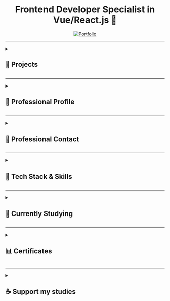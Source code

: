 <div align="center">

# Frontend Developer Specialist in Vue/React.js 🚀

</div>

<div align="center">
  <a href="https://persona-nextjs-chronicles-part-2.netlify.app/en" target="_blank">
    <img src="https://img.shields.io/badge/Portfolio-Showcase-2563eb?style=for-the-badge&logo=portfolio&logoColor=white" alt="Portfolio" title="View my professional portfolio - Showcasing projects and skills"/>
  </a>
</div>

---

<details> <!-- INICIO DETAILS Projects -->
  <summary><h2>📁 Projects</h2></summary>

  <details> <!-- INICIO DETAILS Personal Projects -->
    <summary><h3>🗂️ Personal Projects</h3></summary>

    <details> <!-- INICIO DETAILS Chronicles -->
      <summary><h3>└─🗺️ Chronicles (TypeScript/JavaScript)</h3></summary>

      ### 🌿 Breath Natural - NextJS

      <div style="display: flex; gap: 10px; margin: 20px 0;">
        <a href="https://breath-natural-nextjs-chronicles.netlify.app" target="_blank">
          <img src="https://img.shields.io/badge/🌐_Live_Website-2563eb?style=for-the-badge" alt="Live Website" />
        </a>
        <a href="https://github.com/ricardo-camilo-programador-frontend-web/nextjs-chronicles-part-1" target="_blank">
          <img src="https://img.shields.io/badge/📁_View_Repository-2563eb?style=for-the-badge" alt="Repository" />
        </a>
      </div>

      <details> <!-- INICIO DETAILS Project Status -->
        <summary>└─📑 Project Status</summary>
        <img src="https://img.shields.io/badge/Status-Completed-success?style=flat-square" />

        <img src="https://img.shields.io/badge/Type-Portfolio-007ACC?style=flat-square" />
      </details> <!-- FINAL DETAILS Project Status -->

      <details> <!-- INICIO DETAILS Project Details -->
        <summary>└─📑 Project Details</summary>

        ## 🎯 Project Overview

        A modern e-commerce platform for indoor plants, developed as a portfolio piece to demonstrate advanced frontend development capabilities. The project showcases my ability to create elegant, responsive, and user-friendly web applications.

        ## 🛠️ Technical Implementation
        - **Framework:** Next.js
        - **Styling:** Tailwind CSS
        - **Features:**
        - Dynamic routing and state management
        - Interactive shopping cart functionality
        - Clean and maintainable code architecture
        - Integration with UI components
        - Performance optimization
        - SEO best practices

        ## ✨ Key Features
        - Elegant and modern UI design
        - Responsive layout for all devices
        - Product catalog with detailed plant information
        - Shopping cart functionality
        - User testimonials section
        - Interactive product navigation
        - Smooth animations and transitions
        - Multi-language support (PT/EN)

        ## 🎨 Design & Development
        The project features a minimalist and nature-inspired design, focusing on user experience and visual appeal. Each component was carefully crafted to ensure both aesthetics and functionality, demonstrating attention to detail and modern design principles.

        ## 🔧 Technologies Used
        - **Frontend:** Next.js
        - **Styling:** Tailwind CSS
        - **Language:** TypeScript
        - **Analytics:** Google Tag Manager, Google Analytics
        - **Deployment:** Netlify

        ## 🎯 Learning Outcomes
        This project served as a practical application of modern frontend development practices, showcasing:
        - Component architecture implementation
        - State management solutions
        - Responsive design techniques
        - Performance optimization strategies
        - Clean code principles
        - Version control with Git

        ---

        *This portfolio project demonstrates my capability to deliver professional-grade frontend solutions, with a focus on user experience, performance, and code quality. It represents my commitment to creating engaging and functional web applications using current industry standards and best practices.*
      </details> <!-- FINAL DETAILS Project Details -->

      <details> <!-- INICIO DETAILS Project Preview -->
        <summary>└─📑 Project Preview</summary>
        <img src="./assets/projects/breath-natural.png" alt="Breath Natural NextJS Chronicles Part 1 website preview" width="300" />
      </details> <!-- FINAL DETAILS Project Preview -->

      <details> <!-- INICIO DETAILS Project Technologies -->
        <summary>└─📑 Project Technologies</summary>

        ![NextJS](https://img.shields.io/badge/NextJS-E0234E?style=for-the-badge&logo=nextjs&logoColor=white "Next.js - React framework for production")
        ![TypeScript](https://img.shields.io/badge/TypeScript-007ACC?style=for-the-badge&logo=typescript&logoColor=white "TypeScript - JavaScript with syntax for types")
        ![TailwindCSS](https://img.shields.io/badge/tailwindcss-%2338B2AC.svg?style=for-the-badge&logo=tailwind-css&logoColor=white "Tailwind CSS - A utility-first CSS framework")
        ![Axios](https://img.shields.io/badge/Axios-5A29E4?style=for-the-badge&logo=axios&logoColor=white "Axios - Promise based HTTP client")
        ![pnpm](https://img.shields.io/badge/pnpm-%234a4a4a.svg?style=for-the-badge&logo=pnpm&logoColor=f69220 "pnpm - Fast, disk space efficient package manager")
        ![Figma](https://img.shields.io/badge/Figma-F24E1E?style=for-the-badge&logo=figma&logoColor=white "Figma - Collaborative interface design tool")
        ![Microsoft Clarity](https://img.shields.io/badge/Microsoft_Clarity-%23000000.svg?style=for-the-badge&logo=microsoft-clarity&logoColor=white "Microsoft Clarity - Free website analytics tool")
        ![GTM](https://img.shields.io/badge/Google_Tag_Manager-%23000000.svg?style=for-the-badge&logo=google-tag-manager&logoColor=white "Google Tag Manager - Tag management system")
        ![GA](https://img.shields.io/badge/Google_Analytics-%23000000.svg?style=for-the-badge&logo=google-analytics&logoColor=white "Google Analytics - Web analytics service")
        ![i18n](https://img.shields.io/badge/i18n-Internationalization-FF69B4?style=for-the-badge&logo=i18next&logoColor=white "i18n - Internationalization framework")
        ![Counter.dev](https://img.shields.io/badge/Counter.dev-%23000000.svg?style=for-the-badge&logo=counter.dev&logoColor=white "Counter.dev - Privacy-friendly analytics")

      </details> <!-- FINAL DETAILS Project Technologies -->

      ---

      ### 🍽️ Food Hut - Angular

      <div style="display: flex; gap: 10px; margin: 20px 0;">
        <a href="https://food-hut-angular-chronicles-1.netlify.app/" target="_blank">
          <img src="https://img.shields.io/badge/🌐_Live_Website-2563eb?style=for-the-badge" alt="Live Website" />
        </a>
        <a href="https://github.com/ricardo-camilo-programador-frontend-web/angular-chronicles-part-1" target="_blank">
          <img src="https://img.shields.io/badge/📁_View_Repository-2563eb?style=for-the-badge" alt="Repository" />
        </a>
      </div>

      <details> <!-- INICIO DETAILS Project Status -->
        <summary>└─📑 Project Status</summary>
        <img src="https://img.shields.io/badge/Status-Completed-success?style=flat-square" />

        <img src="https://img.shields.io/badge/Type-Portfolio-007ACC?style=flat-square" />
      </details> <!-- FINAL DETAILS Project Status -->

      <details> <!-- INICIO DETAILS Project Details -->
        <summary>└─📑 Project Details</summary>

        # 🍽️ Food Hut - Angular Chronicles

        ## 🎯 Project Overview
        A modern restaurant landing page developed to demonstrate proficiency in Angular and modern web development practices. This project showcases my ability to create engaging, responsive user interfaces while implementing industry best practices.

        ## 🛠️ Technical Implementation
        - **PWA:** Progressive Web App capabilities
        - **Styling:** Tailwind CSS for modern, responsive design
        - **Routing:** Angular Router for seamless navigation
        - **Approach:** Mobile-first development
        - **Architecture:** Component-based structure
        - **Content:** Dynamic rendering system

        ## 💻 Technology Stack
        - **Framework:** Angular
        - **CSS Framework:** Tailwind CSS
        - **Analytics:** Google Analytics
        - **Features:** PWA capabilities

        ## 🌟 Key Features
        - Modern, responsive design
        - Mobile-optimized interface
        - Fast loading times
        - Smooth animations
        - Interactive UI elements

        ## 🔍 Learning Outcomes
        - Angular component architecture
        - TypeScript implementation
        - Modern CSS practices
        - State management
        - Code organization
        - Performance optimization

        ## 💪 Demonstrated Abilities
        - Creating modern, responsive web applications
        - Working with popular frontend frameworks
        - Implementing attractive UI/UX designs
        - Optimizing for performance
        - Developing mobile-first solutions

        ## 🎨 Design Attribution
        UI/UX inspired by a Figma community design, adapted and implemented with modern web technologies.

        ## 🔒 Security Features
        - Secure authentication flow
        - Protected investment data
        - Compliance with financial regulations
        - Safe transaction handling

        ## 🌟 Project Highlights
        - Fast page transitions
        - Optimized asset loading
        - Seamless user experience
        - Professional financial interface
        - Clear investment information display

        ---

        *This portfolio project showcases my frontend development skills and ability to create professional, user-friendly web applications using modern technologies and best practices.*
      </details> <!-- FINAL DETAILS Project Details -->

      <details> <!-- INICIO DETAILS Video Preview -->
        <summary>└─🎥 Video Preview</summary>
        <a href="https://www.youtube.com/watch?v=qpa0vKH8gGQ" target="_blank">
          <img src="https://img.shields.io/badge/Watch-Video_Preview-FF0000?style=for-the-badge&logo=youtube&logoColor=white" alt="Watch video preview on YouTube" />
        </a>
      </details> <!-- FINAL DETAILS Video Preview -->

      <details> <!-- INICIO DETAILS Project Technologies -->
        <summary>└─📑 Project Technologies</summary>

        ![Angular](https://img.shields.io/badge/Angular-DD0031?style=for-the-badge&logo=angular&logoColor=white "Angular - Platform for building web applications")
        ![TailwindCSS](https://img.shields.io/badge/tailwindcss-%2338B2AC.svg?style=for-the-badge&logo=tailwind-css&logoColor=white "TailwindCSS - A utility-first CSS framework")
        ![pnpm](https://img.shields.io/badge/pnpm-%234a4a4a.svg?style=for-the-badge&logo=pnpm&logoColor=f69220 "pnpm - Fast, disk space efficient package manager")
        ![Figma](https://img.shields.io/badge/Figma-F24E1E?style=for-the-badge&logo=figma&logoColor=white "Figma - Collaborative interface design tool")
        ![Microsoft Clarity](https://img.shields.io/badge/Microsoft_Clarity-%23000000.svg?style=for-the-badge&logo=microsoft-clarity&logoColor=white "Microsoft Clarity - Free website analytics tool")
        ![GTM](https://img.shields.io/badge/Google_Tag_Manager-%23000000.svg?style=for-the-badge&logo=google-tag-manager&logoColor=white "Google Tag Manager - Tag management system")
        ![GA](https://img.shields.io/badge/Google_Analytics-%23000000.svg?style=for-the-badge&logo=google-analytics&logoColor=white "Google Analytics - Web analytics service")
        ![Counter.dev](https://img.shields.io/badge/Counter.dev-%23000000.svg?style=for-the-badge&logo=counter.dev&logoColor=white "Counter.dev - Privacy-friendly analytics platform")

      </details> <!-- FINAL DETAILS Project Technologies -->

      ---

      ### 🦁 Savana - NuxtJS

      <div style="display: flex; gap: 10px; margin: 20px 0;">
        <a href="https://savana-nuxtjs-chronicles-part-1.netlify.app/en" target="_blank">
          <img src="https://img.shields.io/badge/🌐_Live_Website-2563eb?style=for-the-badge" alt="Live Website" />
        </a>
        <a href="https://github.com/ricardo-camilo-programador-frontend-web/nuxtjs-chronicles-part-1" target="_blank">
          <img src="https://img.shields.io/badge/📁_View_Repository-2563eb?style=for-the-badge" alt="Repository" />
        </a>
      </div>

      <details> <!-- INICIO DETAILS Project Status -->
        <summary>└─📑 Project Status</summary>
        <img src="https://img.shields.io/badge/Status-Paused-yellow?style=flat-square" />
        <img src="https://img.shields.io/badge/Type-Portfolio-007ACC?style=flat-square" />
      </details> <!-- FINAL DETAILS Project Status -->

      <details> <!-- INICIO DETAILS Project Preview -->
        <summary>└─📑 Project Preview</summary>
        <img src="./assets/projects/savana.webp" alt="Savana NuxtJS Chronicles Part 1 website preview" width="300" />
      </details> <!-- FINAL DETAILS Project Preview -->

      <details> <!-- INICIO DETAILS Project Details -->
        <summary>└─📑 Project Details</summary>

        ## 🎯 Overview

        A portfolio project showcasing frontend development skills using NuxtJS, demonstrating modern web development practices and UI/UX implementation.

        ## 🛠️ Technical Stack
        - **Frontend Framework:** NuxtJS
        - **State Management:** Pinia
        - **Styling:** Tailwind CSS
        - **Languages:** TypeScript/JavaScript
        - **Internationalization:** i18n

        ## ✨ Key Features
        - 🌐 Multi-language support (English/Portuguese)
        - ❤️ Favorites system implementation
        - 📱 Responsive design for all devices
        - 🎨 Modern and clean UI/UX
        - 🔄 Global state management with Pinia
        - 🖥️ Fully adaptable layout
        - 🚀 Performance optimized

        ## 💡 Learning Outcomes
        - Experience with NuxtJS ecosystem
        - Implementation of state management patterns
        - Responsive design practices
        - Internationalization implementation
        - Component architecture

        ## 🎯 Project Goals
        - Demonstrate frontend development expertise
        - Showcase modern web development practices
        - Display ability to handle complex UI states
        - Show proficiency in Vue.js ecosystem

        ## 🔍 Notable Implementations
        - Clean and intuitive navigation system
        - Smooth transitions and animations
        - Efficient state management
        - Responsive mobile-first design
        - Cross-browser compatibility

        ---

        *This project serves as a practical demonstration of frontend development capabilities, particularly in the Vue.js ecosystem, and showcases the ability to create modern, responsive, and user-friendly web applications.*
      </details> <!-- FINAL DETAILS Project Details -->

      <details> <!-- INICIO DETAILS Project Technologies -->
        <summary>└─📑 Project Technologies</summary>

        ![Nuxt.js](https://img.shields.io/badge/Nuxt.js-%2300DC82.svg?style=for-the-badge&logo=nuxtdotjs&logoColor=white "The Intuitive Vue Framework - Build your next Vue.js application with confidence using Nuxt")
        ![TypeScript](https://img.shields.io/badge/TypeScript-007ACC?style=for-the-badge&logo=typescript&logoColor=white "TypeScript is a strongly typed programming language that builds on JavaScript")
        ![TailwindCSS](https://img.shields.io/badge/tailwindcss-%2338B2AC.svg?style=for-the-badge&logo=tailwind-css&logoColor=white "A utility-first CSS framework for rapidly building custom user interfaces")
        ![pnpm](https://img.shields.io/badge/pnpm-%234a4a4a.svg?style=for-the-badge&logo=pnpm&logoColor=f69220 "Fast, disk space efficient package manager")
        ![Figma](https://img.shields.io/badge/Figma-F24E1E?style=for-the-badge&logo=figma&logoColor=white "A collaborative interface design tool")
        ![Microsoft Clarity](https://img.shields.io/badge/Microsoft_Clarity-%23000000.svg?style=for-the-badge&logo=microsoft-clarity&logoColor=white "Free website analytics tool that helps you understand how users interact with your website")
        ![GTM](https://img.shields.io/badge/Google_Tag_Manager-%23000000.svg?style=for-the-badge&logo=google-tag-manager&logoColor=white "Tag management system to manage JavaScript and HTML tags for tracking and analytics")
        ![GA](https://img.shields.io/badge/Google_Analytics-%23000000.svg?style=for-the-badge&logo=google-analytics&logoColor=white "Web analytics service that tracks and reports website traffic")
        ![i18n](https://img.shields.io/badge/i18n-Internationalization-FF69B4?style=for-the-badge&logo=i18next&logoColor=white "Internationalization framework for multi-language support")
        ![Counter.dev](https://img.shields.io/badge/Counter.dev-%23000000.svg?style=for-the-badge&logo=counter.dev&logoColor=white "Simple and privacy-friendly website analytics")

      </details> <!-- FINAL DETAILS Project Technologies -->

      ---

      ### 🎭 Persona - NextJS

      <div style="display: flex; gap: 10px; margin: 20px 0;">
        <a href="https://persona-nextjs-chronicles-2.netlify.app" target="_blank">
          <img src="https://img.shields.io/badge/🌐_Live_Website-2563eb?style=for-the-badge" alt="Live Website" />
        </a>
        <a href="https://github.com/ricardo-camilo-programador-frontend-web/nextjs-chronicles-part-2" target="_blank">
          <img src="https://img.shields.io/badge/📁_View_Repository-2563eb?style=for-the-badge" alt="Repository" />
        </a>
      </div>

      <details> <!-- INICIO DETAILS Project Status -->
        <summary>└─📑 Project Status</summary>
        <img src="https://img.shields.io/badge/Status-Ongoing-orange?style=flat-square" />
        <img src="https://img.shields.io/badge/Type-Portfolio-007ACC?style=flat-square" />
      </details> <!-- FINAL DETAILS Project Status -->

      <details> <!-- INICIO DETAILS Project Preview -->
        <summary>└─📑 Project Preview</summary>
        <img src="./assets/projects/persona.png" alt="Persona NextJS Chronicles Part 2 website preview" width="300" />
      </details> <!-- FINAL DETAILS Project Preview -->

      <details> <!-- INICIO DETAILS Project Details -->
        <summary>└─📑 Project Details</summary>

        ## 📝 Description

        A modern, responsive portfolio website showcasing my professional experience as a Frontend Developer with 4+ years of expertise in transforming business challenges into high-impact digital solutions.

        ## 🛠️ Technical Implementation
        - Built with Next.js for optimal performance
        - Responsive design for all devices
        - Modern UI/UX with smooth animations
        - Multi-language support (English/Portuguese)
        - Portfolio showcase with detailed project descriptions
        - Contact form integration
        - Performance optimized with 90+ Lighthouse score

        ## 💻 Tech Stack
        - Next.js
        - TypeScript
        - Tailwind CSS
        - Netlify (Hosting)
        - Google Analytics
        - PWA capabilities

        ## 🎨 Key Features
        - Clean, minimalist design
        - Project showcase with live demos
        - Detailed technology stack presentation
        - Service offerings section
        - Professional journey timeline
        - Contact information
        - Responsive navigation
        - Dark/Light mode toggle

        ## 📱 Highlighted Projects Showcase
        - 🪴 **Breath Natural** [Next.js E-commerce](https://breath-natural-nextjs-chronicles.netlify.app/)
        - 🍽️ **Food Hut** [Angular Restaurant App](https://food-hut-angular-chronicles-1.netlify.app/)
        - 🦁 **Savana** [Nuxt 3 Project](https://savana-nuxtjs-chronicles-part-1.netlify.app/en)

        ## 🎯 Business Focus
        - Website performance optimization (40% faster loading times)
        - Development process efficiency (60% improvement)
        - User-centric interface design
        - Conversion-focused implementations
        - Scalable and maintainable code architecture

        ## 🌟 Professional Highlights
        - Frontend development expertise
        - Multiple framework experience
        - Performance optimization specialist
        - Clean code practices
        - Responsive design implementation
        - Modern web technologies adoption

      </details> <!-- FINAL DETAILS Project Details -->

      <details> <!-- INICIO DETAILS Project Technologies -->
        <summary>└─📑 Project Technologies</summary>

        ![NextJS](https://img.shields.io/badge/NextJS-E0234E?style=for-the-badge&logo=nextjs&logoColor=white "Next.js - React framework for production")
        ![TypeScript](https://img.shields.io/badge/TypeScript-007ACC?style=for-the-badge&logo=typescript&logoColor=white "TypeScript - JavaScript with syntax for types")
        ![TailwindCSS](https://img.shields.io/badge/tailwindcss-%2338B2AC.svg?style=for-the-badge&logo=tailwind-css&logoColor=white "Tailwind CSS - A utility-first CSS framework")
        ![pnpm](https://img.shields.io/badge/pnpm-%234a4a4a.svg?style=for-the-badge&logo=pnpm&logoColor=f69220 "pnpm - Fast, disk space efficient package manager")
        ![Figma](https://img.shields.io/badge/Figma-F24E1E?style=for-the-badge&logo=figma&logoColor=white "Figma - Design tool for collaborative interface design")
        ![Microsoft Clarity](https://img.shields.io/badge/Microsoft_Clarity-%23000000.svg?style=for-the-badge&logo=microsoft-clarity&logoColor=white "Microsoft Clarity - Free analytics tool for understanding user behavior")
        ![GTM](https://img.shields.io/badge/Google_Tag_Manager-%23000000.svg?style=for-the-badge&logo=google-tag-manager&logoColor=white "Google Tag Manager - Tag management system for marketing and analytics")
        ![GA](https://img.shields.io/badge/Google_Analytics-%23000000.svg?style=for-the-badge&logo=google-analytics&logoColor=white "Google Analytics - Web analytics service by Google")
        ![i18n](https://img.shields.io/badge/i18n-Internationalization-FF69B4?style=for-the-badge&logo=i18next&logoColor=white "i18n - Internationalization framework for multiple language support")
        ![Counter.dev](https://img.shields.io/badge/Counter.dev-%23000000.svg?style=for-the-badge&logo=counter.dev&logoColor=white "Counter.dev - Privacy-friendly analytics platform")

      </details> <!-- FINAL DETAILS Project Technologies -->

      ---

      ### 🌟 Zenith - NodeJS

      <div style="display: flex; gap: 10px; margin: 20px 0;">
        <a href="https://replit.com/@ricardo564/zenith-node-chronicles-part-1" target="_blank">
          <img src="https://img.shields.io/badge/🌐_Live_Website-2563eb?style=for-the-badge" alt="Live Website" />
        </a>
        <a href="https://github.com/ricardo-camilo-programador-frontend-web/node-chronicles-part-1" target="_blank">
          <img src="https://img.shields.io/badge/📁_View_Repository-2563eb?style=for-the-badge" alt="Repository" />
        </a>
      </div>

      <details> <!-- INICIO DETAILS Project Status -->
        <summary>└─📑 Project Status</summary>
        <img src="https://img.shields.io/badge/Status-Completed-success?style=flat-square" />
        <img src="https://img.shields.io/badge/Type-Study-007ACC?style=flat-square" />
      </details> <!-- FINAL DETAILS Project Status -->

      <details> <!-- INICIO DETAILS Project Preview -->
        <summary>└─📑 Project Preview</summary>
        <img src="./assets/projects/zenith-node-chronicles-part-1.png" alt="Zenith Node Chronicles Part 1 website preview" width="300" />
      </details> <!-- FINAL DETAILS Project Preview -->

      <details> <!-- INICIO DETAILS Project Details -->
        <summary>└─📑 Project Details</summary>
        A basic web server project in Node.js that demonstrates fundamental concepts of backend development.

        🎯 Learning Objectives
        - Creation of a native HTTP server in Node.js
        - Page routing
        - File manipulation (File System)
        - Error handling
        - Basic internationalization (i18n)
        - Basic security (path sanitization)

        🛠️ Technologies Used
        - Node.js
        - TypeScript
        - HTML
        - Git
        - Replit (Deploy)

        🚀 Implemented Features
        - Custom HTTP server without frameworks
        - Manual routing system
        - Support for multiple languages (PT/EN)
        - 404 error handling
        - Path sanitization for security
        - Appropriate HTTP headers

        📚 Overview
        Learning Node.js fundamentals following freeCodeCamp's tutorial. This repository contains hands-on examples and projects to help you master Node.js core concepts.

        Built-in Modules:
        - 💻 OS Module
        - 🗂️ PATH Module
        - 📁 FS (File System) Module
        - 🌐 HTTP Module

        Core Concepts:
        - 🔄 Event-Driven Programming
        - 🖥️ Server Creation
        - 📂 File Operations

        📖 Resources
        Based on:
        - FreeCodeCamp's tutorial: How to Get Started with NodeJS – a Handbook for Beginners
        - Project: Basic Informational Site
      </details> <!-- FINAL DETAILS Project Details -->

      <details> <!-- INICIO DETAILS Project Technologies -->
        <summary>└─📑 Project Technologies</summary>

        ![NodeJS](https://img.shields.io/badge/Node.js-43853D?style=for-the-badge&logo=node.js&logoColor=white "Node.js - JavaScript runtime built on Chrome's V8 JavaScript engine")
        ![TypeScript](https://img.shields.io/badge/TypeScript-007ACC?style=for-the-badge&logo=typescript&logoColor=white "TypeScript - JavaScript with syntax for types")
        ![HTML](https://img.shields.io/badge/HTML-239120?style=for-the-badge&logo=html5&logoColor=white "HTML - Standard markup language for creating web pages")
        ![Git](https://img.shields.io/badge/Git-F05032?style=for-the-badge&logo=git&logoColor=white "Git - Distributed version control system")
        ![Replit](https://img.shields.io/badge/Replit-667881?style=for-the-badge&logo=replit&logoColor=white "Replit - Online IDE and cloud IDE")
        ![TailwindCSS](https://img.shields.io/badge/tailwindcss-%2338B2AC.svg?style=for-the-badge&logo=tailwind-css&logoColor=white "A utility-first CSS framework")

      </details> <!-- FINAL DETAILS Project Technologies -->

      ---
    </details> <!-- FINAL DETAILS Chronicles -->

  </details> <!-- FINAL DETAILS Personal Projects -->

  <details> <!-- INICIO DETAILS Freelance Projects -->
    <summary><h3>🤝 Freelance Projects</h3></summary>

    ### 🏢 Edificio Canadá - Landing Page

    <div style="display: flex; gap: 10px; margin: 20px 0;">
      <a href="https://edificio-canada-freelance-langing.netlify.app/" target="_blank">
        <img src="https://img.shields.io/badge/🌐_Live_Website-2563eb?style=for-the-badge" alt="Live Website" />
      </a>
    </div>

    <details> <!-- INICIO DETAILS Project Status -->
      <summary>└─📑 Project Status</summary>
      <img src="https://img.shields.io/badge/Status-Completed-success?style=flat-square" />
      <img src="https://img.shields.io/badge/Type-Freelance-FF7F50?style=flat-square" />
    </details> <!-- FINAL DETAILS Project Status -->

    <details> <!-- INICIO DETAILS Project Preview -->
      <summary>└─📑 Project Preview</summary>
      <img src="./assets/projects/edificio-canada-rvone-freelance.png" alt="Edificio Canadá website preview" width="300" />
    </details> <!-- FINAL DETAILS Project Preview -->

    <details> <!-- INICIO DETAILS Project Details -->
      <summary>└─📑 Project Details</summary>

      ## 🎯 Project Overview
      A high-end real estate landing page for Edificio Canadá, showcasing luxury apartments with a focus on conversion and user experience.

      ## 🛠️ Technical Implementation
      - **Framework:** Next.js 13
      - **Styling:** Tailwind CSS
      - **Language:** TypeScript
      - **Rendering:** Server-Side Rendering (SSR)
      - **Focus:** SEO optimization and performance

      ## 🔍 Development Role
      - Implementation of pre-designed layout
      - Responsive design enhancements
      - SEO optimization
      - Performance improvements

      ## ⚡ Performance Highlights
      - 90+ Lighthouse score
      - Optimized loading times
      - Automated sitemap and robots.txt
      - Dynamic meta tags

      ## 🎨 Key Features
      - Modern and elegant landing page design
      - Dedicated sections for benefits, location, and gallery
      - Conversion-optimized contact form
      - User experience focused on high-end real estate

      ## 🌟 Project Achievements
      - Advanced SEO implementation with dynamic meta tags
      - Responsive and accessible design
      - Performance optimization
      - Conversion-focused implementation

      ---

      *Project developed as a freelance developer*
    </details> <!-- FINAL DETAILS Project Details -->

    <details> <!-- INICIO DETAILS Project Technologies -->
      <summary>└─📑 Project Technologies</summary>

      ![Next.js](https://img.shields.io/badge/Next.js-000000?style=for-the-badge&logo=nextdotjs&logoColor=white "Next.js - The React Framework for Production")
      ![TypeScript](https://img.shields.io/badge/TypeScript-007ACC?style=for-the-badge&logo=typescript&logoColor=white "TypeScript - JavaScript with syntax for types")
      ![TailwindCSS](https://img.shields.io/badge/tailwindcss-%2338B2AC.svg?style=for-the-badge&logo=tailwind-css&logoColor=white "Tailwind CSS - A utility-first CSS framework")
      ![Netlify](https://img.shields.io/badge/netlify-%23000000.svg?style=for-the-badge&logo=netlify&logoColor=#00C7B7 "Netlify - Platform for modern web projects")
      ![SEO](https://img.shields.io/badge/SEO-Optimization-00A86B?style=for-the-badge&logo=searchengineland&logoColor=white "SEO - Search Engine Optimization")
      ![SSR](https://img.shields.io/badge/SSR-Server_Side_Rendering-4285F4?style=for-the-badge&logo=vercel&logoColor=white "SSR - Server Side Rendering")

    </details> <!-- FINAL DETAILS Project Technologies -->

  </details> <!-- FINAL DETAILS Freelance Projects -->

  <details> <!-- INICIO DETAILS Projects With Friends -->
    <summary><h3>👥 Projects With Friends</h3></summary>

    <details> <!-- INICIO DETAILS Lembre de min -->
      <summary>└─🎮 Lembre de min - Visual Novel Game with Anne <br> <img src="https://img.shields.io/badge/Status-Paused-yellow?style=flat-square" /> <img src="https://img.shields.io/badge/Type-Study-007ACC?style=flat-square" /></summary>

      <div style="display: flex; gap: 10px; margin: 20px 0;">
        <a href="https://lembredemin.netlify.app/" target="_blank">
          <img src="https://img.shields.io/badge/🌐_Live_Website-2563eb?style=for-the-badge" alt="Live Website" />
        </a>
        <a href="https://github.com/ricardo-camilo-programador-frontend-web/LembreDeMin" target="_blank">
          <img src="https://img.shields.io/badge/📁_View_Repository-2563eb?style=for-the-badge" alt="Repository" />
        </a>
      </div>

      <details> <!-- INICIO DETAILS Project Details -->
        <summary>└─📑 Project Details</summary>

        ## 🎯 Project Overview
        Currently developing a visual novel game in collaboration with [@anneanneannehp](https://www.instagram.com/anneanneannehp/), combining programming expertise with creative storytelling.

        ## 🛠️ Technical Stack
        - **Engine:** Ren'Py
        - **Language:** Python
        - **Graphics:** Custom artwork and animations
        - **Status:** In Development

        ## 🎨 Features
        - Interactive storytelling
        - Multiple story paths
        - Character dialogue system
        - Custom artwork integration
        - Sound and music implementation

        ## 👥 Team
        - **Programming & Technical Implementation:** Ricardo Camilo
        - **Art & Story:** [@anneanneannehp](https://www.instagram.com/anneanneannehp/)

        ---

        *More details coming soon as the project develops!*

      </details> <!-- FINAL DETAILS Project Details -->

      <details> <!-- INICIO DETAILS Project Technologies -->
        <summary>└─📑 Project Technologies</summary>

        ![Python](https://img.shields.io/badge/python-3670A0?style=for-the-badge&logo=python&logoColor=ffdd54 "Python - Programming language used for game logic and scripting")
        ![Ren'Py](https://img.shields.io/badge/Ren'Py-FF7F7F?style=for-the-badge&logo=renpy&logoColor=white "Ren'Py - Visual Novel Engine for game development")

      </details> <!-- FINAL DETAILS Project Technologies -->

    </details> <!-- FINAL DETAILS Lembre de min -->

  </details> <!-- FINAL DETAILS Projects With Friends -->

</details> <!-- FINAL DETAILS Projects -->

---

<details> <!-- INICIO Professional Profile -->
<summary><h2>📁 Professional Profile</h2></summary>

<table>
<tr>
<td style="background-color: #ffffff; padding: 20px;">
  <picture>
    <source media="(prefers-color-scheme: dark)" srcset="./assets/profile/Ricardo Camilo - Frontend Developer - Profile.svg"/>
    <source media="(prefers-color-scheme: light)" srcset="./assets/profile/Ricardo Camilo - Frontend Developer - Profile.svg"/>
    <img src="./assets/profile/Ricardo Camilo - Frontend Developer - Profile.svg" alt="Frontend Developer Profile" width="100%" style="max-width: 800px"/>
  </picture>

  <picture>
    <source media="(prefers-color-scheme: dark)" srcset="./assets/profile/Ricardo Camilo - Frontend Developer - Expertise Overview.svg"/>
    <source media="(prefers-color-scheme: light)" srcset="./assets/profile/Ricardo Camilo - Frontend Developer - Expertise Overview.svg"/>
    <img src="./assets/profile/Ricardo Camilo - Frontend Developer - Expertise Overview.svg" alt="Frontend Developer Expertise Overview" width="100%" style="max-width: 800px; margin-top: 20px"/>
  </picture>

  <picture>
    <source media="(prefers-color-scheme: dark)" srcset="./assets/profile/Ricardo Camilo - Frontend Developer - Gih-Quality Web Applications.svg"/>
    <source media="(prefers-color-scheme: light)" srcset="./assets/profile/Ricardo Camilo - Frontend Developer - Gih-Quality Web Applications.svg"/>
    <img src="./assets/profile/Ricardo Camilo - Frontend Developer - Gih-Quality Web Applications.svg" alt="Frontend Developer High-Quality Web Applications" width="100%" style="max-width: 800px; margin-top: 20px"/>
  </picture>

  <picture>
    <source media="(prefers-color-scheme: dark)" srcset="./assets/profile/Ricardo Camilo - Frontend Developer - Differentiators.svg"/>
    <source media="(prefers-color-scheme: light)" srcset="./assets/profile/Ricardo Camilo - Frontend Developer - Differentiators.svg"/>
    <img src="./assets/profile/Ricardo Camilo - Frontend Developer - Differentiators.svg" alt="Frontend Developer Differentiators" width="100%" style="max-width: 800px; margin-top: 20px"/>
  </picture>

  <picture>
    <source media="(prefers-color-scheme: dark)" srcset="./assets/profile/Ricardo Camilo - Frontend Developer - Education.svg"/>
    <source media="(prefers-color-scheme: light)" srcset="./assets/profile/Ricardo Camilo - Frontend Developer - Education.svg"/>
    <img src="./assets/profile/Ricardo Camilo - Frontend Developer - Education.svg" alt="Frontend Developer Education" width="100%" style="max-width: 800px; margin-top: 20px"/>
  </picture>
</td>
</tr>
</table>

</details> <!-- FINAL Professional Profile -->

---

<details>
<summary><h2>📁 Professional Contact</h2></summary>

<a href="https://www.linkedin.com/in/ricardo-camilo-frontend-web-developer/" target="_blank">
  <img src="https://img.shields.io/badge/LinkedIn-%230077B5.svg?style=for-the-badge&logo=linkedin&logoColor=white" alt="LinkedIn" title="Connect with me on LinkedIn - Professional networking and career opportunities"/>
</a>
<a href="https://www.99freelas.com.br/user/ricardo-camilo-frontend-developer-typescript" target="_blank">
  <img src="https://img.shields.io/badge/99Freelas-%2300B057.svg?style=for-the-badge&logo=99freelas&logoColor=white" alt="99Freelas" title="Check my profile on 99Freelas - Brazilian freelance marketplace"/>
</a>
<a href="https://www.workana.com/freelancer/7a5de74a4785b737b517d8746a01cd23" target="_blank">
  <img src="https://img.shields.io/badge/Workana-%23204ECF.svg?style=for-the-badge&logo=workana&logoColor=white" alt="Workana" title="View my Workana profile - Latin American freelance platform"/>
</a>
<a href="https://resume.io/r/4bDKkHLB9" target="_blank">
  <img src="https://img.shields.io/badge/Resume-%23000000.svg?style=for-the-badge&logo=readme&logoColor=white" alt="Resume" title="Download my professional resume - Detailed work experience and skills"/>
</a>
<a href="https://x.com/Ricardo50993066" target="_blank">
  <img src="https://img.shields.io/badge/Twitter-000000?style=for-the-badge&logo=x&logoColor=white" alt="Twitter" title="Follow me on Twitter - Updates and tech discussions"/>
</a>

</details> <!-- FINAL Professional Contact -->

---

<details>
<summary><h2>📁 Tech Stack & Skills</h2></summary>

<p align="center">
  <img src="https://img.shields.io/badge/react-%2320232a.svg?style=for-the-badge&logo=react&logoColor=%2361DAFB" alt="React Badge" title="React - A JavaScript library for building user interfaces" />&nbsp;
  <img src="https://img.shields.io/badge/vuejs-%2335495e.svg?style=for-the-badge&logo=vuedotjs&logoColor=%234FC08D" alt="Vue.js Badge" title="Vue.js - The Progressive JavaScript Framework" />&nbsp;
  <img src="https://img.shields.io/badge/typescript-%23007ACC.svg?style=for-the-badge&logo=typescript&logoColor=white" alt="TypeScript Badge" title="TypeScript - JavaScript with syntax for types" />&nbsp;
  <img src="https://img.shields.io/badge/Nuxt-002E3B?style=for-the-badge&logo=nuxtdotjs&logoColor=white" alt="Nuxt.js Badge" title="Nuxt.js - The Intuitive Vue Framework" />&nbsp;
  <img src="https://img.shields.io/badge/astro-%232C2052.svg?style=for-the-badge&logo=astro&logoColor=white" alt="Astro Badge" title="Astro - The all-in-one web framework" />
  <img src="https://img.shields.io/badge/tailwindcss-%2338B2AC.svg?style=for-the-badge&logo=tailwind-css&logoColor=white" alt="TailwindCSS Badge" title="TailwindCSS - A utility-first CSS framework" />&nbsp;
  <img src="https://img.shields.io/badge/Vuetify-1867C0?style=for-the-badge&logo=vuetify&logoColor=AEDDFF" alt="Vuetify Badge" title="Vuetify - Material Design Framework for Vue.js" />&nbsp;
  <img src="https://img.shields.io/badge/vite-%23646CFF.svg?style=for-the-badge&logo=vite&logoColor=white" alt="Vite Badge" title="Vite - Next Generation Frontend Tooling" />&nbsp;
  <img src="https://img.shields.io/badge/Qwik-%23000000.svg?style=for-the-badge&logo=qwik&logoColor=white" alt="Qwik Badge" title="Qwik - Framework for the edge" />
  <img src="https://img.shields.io/badge/SOLID-000000?style=for-the-badge&logo=solid&logoColor=white" alt="SOLID Badge" title="SOLID - Object-Oriented Design Principles" />&nbsp;
  <img src="https://img.shields.io/badge/CLEAN_CODE-000000?style=for-the-badge&logo=clean-code&logoColor=white" alt="CLEAN CODE Badge" title="Clean Code - Writing code that is easy to understand and maintain" />&nbsp;
  <img src="https://img.shields.io/badge/PERFORMANCE-000000?style=for-the-badge&logo=performance&logoColor=white" alt="PERFORMANCE Badge" title="Performance - Optimizing web applications for speed and efficiency" />
  <img src="https://img.shields.io/badge/DATA--DRIVEN-000000?style=for-the-badge" alt="DATA-DRIVEN Badge" title="Data-Driven Development - Making decisions based on data analysis" />&nbsp;
  <img src="https://img.shields.io/badge/MOBILE--FIRST-000000?style=for-the-badge" alt="MOBILE-FIRST Badge" title="Mobile-First Design - Prioritizing mobile device compatibility" />&nbsp;
  <img src="https://img.shields.io/badge/ACCESSIBILITY-000000?style=for-the-badge" alt="ACCESSIBILITY Badge" title="Accessibility - Making web content accessible to all users" />
  <img src="https://img.shields.io/badge/CROSS--BROWSER-000000?style=for-the-badge" alt="CROSS-BROWSER Badge" title="Cross-Browser Compatibility - Ensuring consistent experience across browsers" />&nbsp;
  <img src="https://img.shields.io/badge/RESPONSIVE-000000?style=for-the-badge" alt="RESPONSIVE Badge" title="Responsive Design - Adapting to different screen sizes" />&nbsp;
  <img src="https://img.shields.io/badge/Axios-5A29E4?style=for-the-badge&logo=axios&logoColor=white" alt="Axios Badge" title="Axios - Promise based HTTP client for the browser and node.js" />&nbsp;
  <img src="https://img.shields.io/badge/pnpm-%234a4a4a.svg?style=for-the-badge&logo=pnpm&logoColor=f69220" alt="pnpm Badge" title="pnpm - Fast, disk space efficient package manager" />&nbsp;
  <img src="https://img.shields.io/badge/Figma-F24E1E?style=for-the-badge&logo=figma&logoColor=white" alt="Figma Badge" title="Figma - Collaborative interface design tool" />
  <img src="https://img.shields.io/badge/Angular-DD0031?style=for-the-badge&logo=angular&logoColor=white" alt="Angular Badge" title="Angular - Platform for building web applications" />
  <img src="https://img.shields.io/badge/REST_API-000000?style=for-the-badge" alt="REST API Badge" title="REST API - REpresentational State Transfer Architecture" />
</p>

</details> <!-- FINAL Tech Stack & Skills -->

---

<details>
<summary><h2>📁 Currently Studying</h2></summary>

![NextJS](https://img.shields.io/badge/nextjs-%23E0234E.svg?style=for-the-badge&logo=nextjs&logoColor=white "Next.js - The React Framework for Production")
![Angular](https://img.shields.io/badge/Angular-DD0031?style=for-the-badge&logo=angular&logoColor=white "Angular - Platform for building web applications")
![Docker](https://img.shields.io/badge/Docker-2496ED?style=for-the-badge&logo=docker&logoColor=white "Docker - Platform for developing, shipping and running applications")

</details> <!-- FINAL Currently Studying -->

---

<div align="center">

</div>

<details>
<summary><h2>📊 Certificates</h2></summary>

### 🌐 English Proficiency - EF SET

<a href="https://cert.efset.org/pt/75Zscf" target="_blank">
  <img src="https://img.shields.io/badge/EF_SET-C1_Advanced-purple?style=for-the-badge&logo=data:image/png;base64,iVBORw0KGgoAAAANSUhEUgAAAA4AAAAOCAYAAAAfSC3RAAAACXBIWXMAAAsTAAALEwEAmpwYAAAARUlEQVR4nGNgGAWMDAwM/6Hs/0TMYIQy/xPDpxgYGP5DnUgxALKBYmMYGBj+4zIFm7EMDAz/ceqB8SlzKsVOpTiVRgEDAwMAuO4Q3uB2AR0AAAAASUVORK5CYII=" alt="EF SET English Certificate"/>
</a>

- **Score:** 66/100 (C1 Advanced)
- **Reading:** 72/100 (C2 Mastery)
- **Listening:** 60/100 (B2 Independent)

</details> <!-- FINAL Certificates -->

---

<details>
<summary><h2>☕ Support my studies</h2></summary>

If you find my work helpful and would like to support me, you can:

### 💰 Buy me a coffee

<a href="https://buymeacoffee.com/ricardo.camilo.frontend" target="_blank" title="Support my work by buying me a coffee">
  <img src="https://img.shields.io/badge/Buy_Me_A_Coffee-FFDD00?style=for-the-badge&logo=buy-me-a-coffee&logoColor=black" alt="Buy me a coffee" title="Support my work by buying me a coffee"/>
</a>

### <img src="https://img.shields.io/badge/Bitcoin-000?style=for-the-badge&logo=bitcoin&logoColor=F7931A" alt="Bitcoin" title="Donate Bitcoin"/>

key: <span title="Bitcoin wallet address">bc1qdgqe3a4nruxwlp5wmuajyz0d9tv4hnf26qyta6</span>

<details> <!-- INICIO Bitcoin QR Code -->
<summary title="Click to show/hide Bitcoin QR code">Bitcoin QR Code</summary>
<img src="./assets/bitcoin-qr.webp" alt="Bitcoin QR Code" width="320px" title="Scan this QR code to donate Bitcoin"/>
</details> <!-- FINAL Bitcoin QR Code -->

---

<div align="center">

## 🚀 Available for Freelance Projects and Opportunities!

### Specialist in creating modern and performant web experiences

</div>

---

<div align="center">

![Profile Views](https://komarev.com/ghpvc/?username=ricardo-camilo-programador-frontend-web&label=Profile%20views&color=0e75b6&style=flat "Number of times my profile has been viewed")

</div>
